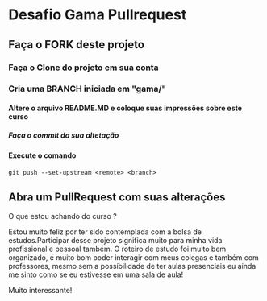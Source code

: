 # Desafio Gama Pullrequest

## Faça o FORK deste projeto

### Faça o Clone do projeto em sua conta

### Cria uma BRANCH iniciada em "gama/"

#### Altere o arquivo README.MD e coloque suas impressões sobre este curso

##### Faça o commit da sua altetação

#### Execute o comando

`git push --set-upstream <remote> <branch>`

## Abra um PullRequest com suas alterações

O que estou achando do curso ?

Estou muito feliz por ter sido contemplada com a bolsa de estudos.Participar desse projeto significa muito para minha vida profissional e pessoal também. O roteiro de estudo foi muito bem organizado, é muito bom poder interagir com meus colegas e também com professores, mesmo sem a possíbilidade de ter aulas presenciais eu ainda me sinto como se eu estivesse em uma sala de aula!

Muito interessante!
